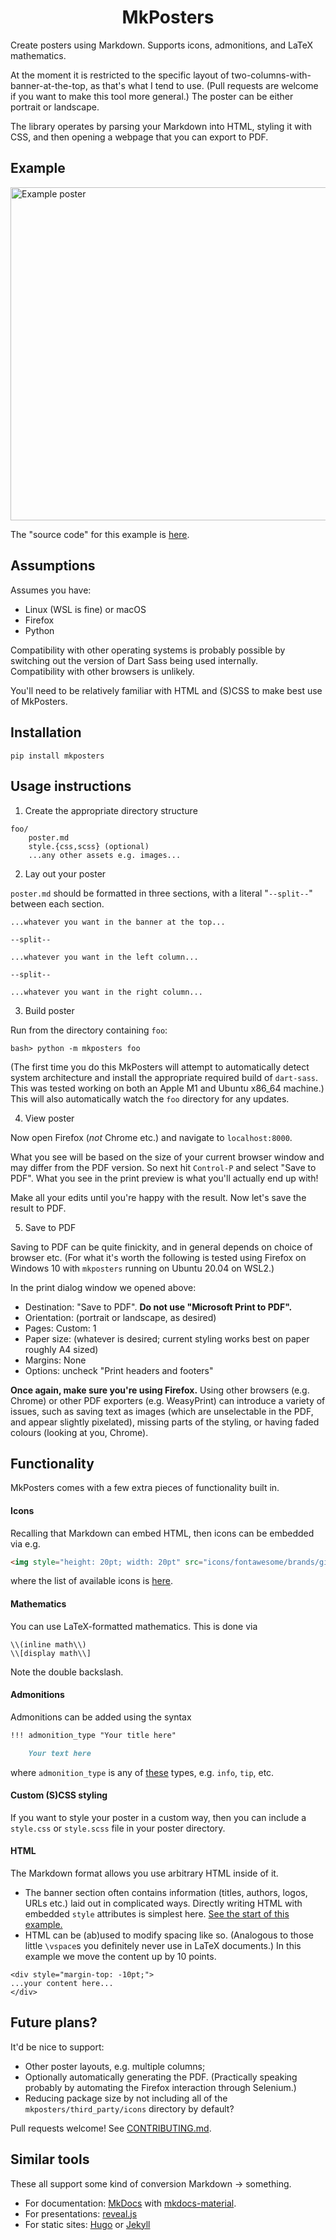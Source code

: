 <h1 align="center">MkPosters</h1>

Create posters using Markdown. Supports icons, admonitions, and LaTeX mathematics.

At the moment it is restricted to the specific layout of two-columns-with-banner-at-the-top, as that's what I tend to use. (Pull requests are welcome if you want to make this tool more general.) The poster can be either portrait or landscape.

The library operates by parsing your Markdown into HTML, styling it with CSS, and then opening a webpage that you can export to PDF.

## Example

<img style="height: 400pt; width: auto;" src="https://raw.githubusercontent.com/patrick-kidger/mkposters/main/imgs/diffrax.png" alt="Example poster">

The "source code" for this example is [here](https://github.com/patrick-kidger/mkposters/tree/main/examples/diffrax).

## Assumptions

Assumes you have:
- Linux (WSL is fine) or macOS
- Firefox
- Python

Compatibility with other operating systems is probably possible by switching out the version of Dart Sass being used internally.  
Compatibility with other browsers is unlikely.

You'll need to be relatively familiar with HTML and (S)CSS to make best use of MkPosters.

## Installation

```
pip install mkposters
```

## Usage instructions

1. Create the appropriate directory structure

```
foo/
    poster.md
    style.{css,scss} (optional)
    ...any other assets e.g. images...
```

2. Lay out your poster

`poster.md` should be formatted in three sections, with a literal "`--split--`" between each section.

```
...whatever you want in the banner at the top...

--split--

...whatever you want in the left column...

--split--

...whatever you want in the right column...
```

3. Build poster

Run from the directory containing `foo`:
```
bash> python -m mkposters foo
```

(The first time you do this MkPosters will attempt to automatically detect system architecture and install the appropriate required build of `dart-sass`. This was tested working on both an Apple M1 and Ubuntu x86_64 machine.) This will also automatically watch the `foo` directory for any updates.

4. View poster

Now open Firefox (*not* Chrome etc.) and navigate to `localhost:8000`.

What you see will be based on the size of your current browser window and may differ from the PDF version. So next hit `Control-P` and select "Save to PDF". What you see in the print preview is what you'll actually end up with!

Make all your edits until you're happy with the result. Now let's save the result to PDF.

5. Save to PDF

Saving to PDF can be quite finickity, and in general depends on choice of browser etc. (For what it's worth the following is tested using Firefox on Windows 10 with `mkposters` running on Ubuntu 20.04 on WSL2.)

In the print dialog window we opened above:
- Destination: "Save to PDF". **Do not use "Microsoft Print to PDF".**
- Orientation: (portrait or landscape, as desired)
- Pages: Custom: 1
- Paper size: (whatever is desired; current styling works best on paper roughly A4 sized)
- Margins: None
- Options: uncheck "Print headers and footers"

**Once again, make sure you're using Firefox.** Using other browsers (e.g. Chrome) or other PDF exporters (e.g. WeasyPrint) can introduce a variety of issues, such as saving text as images (which are unselectable in the PDF, and appear slightly pixelated), missing parts of the styling, or having faded colours (looking at you, Chrome).

## Functionality

MkPosters comes with a few extra pieces of functionality built in.

#### Icons

Recalling that Markdown can embed HTML, then icons can be embedded via e.g.
```html
<img style="height: 20pt; width: 20pt" src="icons/fontawesome/brands/github.svg">
```
where the list of available icons is [here](https://github.com/patrick-kidger/mkposters/tree/main/mkposters/third_party/icons).

#### Mathematics

You can use LaTeX-formatted mathematics. This is done via

```
\\(inline math\\)
\\[display math\\]
```

Note the double backslash.

#### Admonitions

Admonitions can be added using the syntax

```markdown
!!! admonition_type "Your title here"

    Your text here
```

where `admonition_type` is any of [these](https://squidfunk.github.io/mkdocs-material/reference/admonitions/#supported-types) types, e.g. `info`, `tip`, etc.

#### Custom (S)CSS styling

If you want to style your poster in a custom way, then you can include a `style.css` or `style.scss` file in your poster directory.

#### HTML

The Markdown format allows you use arbitrary HTML inside of it.

- The banner section often contains information (titles, authors, logos, URLs etc.) laid out in complicated ways. Directly writing HTML with embedded `style` attributes is simplest here. [See the start of this example.](https://raw.githubusercontent.com/patrick-kidger/mkposters/main/examples/diffrax/poster.md)
- HTML can be (ab)used to modify spacing like so. (Analogous to those little `\vspace`s you definitely never use in LaTeX documents.) In this example we move the content up by 10 points.
```
<div style="margin-top: -10pt;">
...your content here...
</div>
```

## Future plans?

It'd be nice to support:
- Other poster layouts, e.g. multiple columns;
- Optionally automatically generating the PDF. (Practically speaking probably by automating the Firefox interaction through Selenium.)
- Reducing package size by not including all of the `mkposters/third_party/icons` directory by default?

Pull requests welcome! See [CONTRIBUTING.md](https://github.com/patrick-kidger/mkposters/blob/main/CONTRIBUTING.md).

## Similar tools

These all support some kind of conversion Markdown -> something.
- For documentation: [MkDocs](https://github.com/mkdocs/mkdocs/) with [mkdocs-material](https://github.com/squidfunk/mkdocs-material/).
- For presentations: [reveal.js](https://github.com/hakimel/reveal.js)
- For static sites: [Hugo](https://github.com/gohugoio/hugo) or [Jekyll](https://github.com/jekyll/jekyll)
